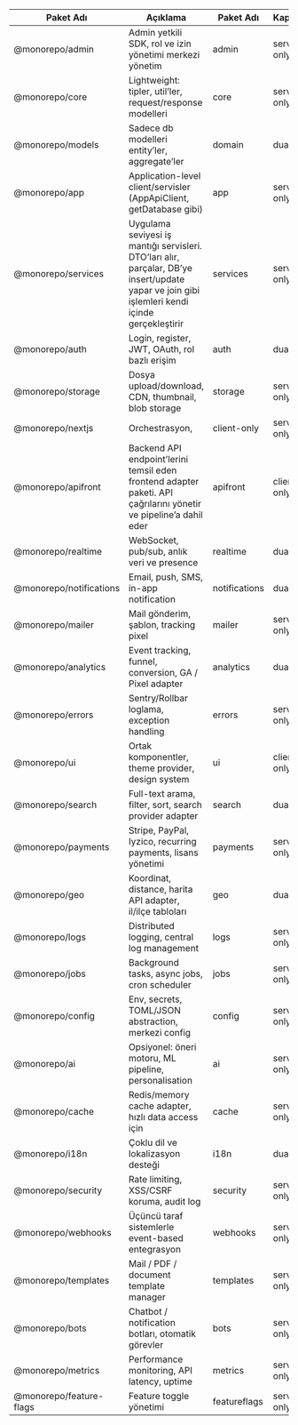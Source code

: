 | Paket Adı                  | Açıklama                                                                                                                                       | Paket Adı                    | Kapsam      |
| -------------------------- | ---------------------------------------------------------------------------------------------------------------------------------------------- | ---------------------------- | ----------- |
| @monorepo/admin         | Admin yetkili SDK, rol ve izin yönetimi merkezi yönetim                                                                                        | admin         | server-only |
| @monorepo/core          | Lightweight: tipler, util’ler, request/response modelleri                                                                                      | core          | server-only |
| @monorepo/models        | Sadece db modelleri entity’ler, aggregate’ler                                                                                                  | domain        | dual        |
| @monorepo/app           | Application-level client/servisler (AppApiClient, getDatabase gibi)                                                                    | app           | server-only |
| @monorepo/services      | Uygulama seviyesi iş mantığı servisleri. DTO’ları alır, parçalar, DB’ye insert/update yapar ve join gibi işlemleri kendi içinde gerçekleştirir | services      | server-only |
| @monorepo/auth          | Login, register, JWT, OAuth, rol bazlı erişim                                                                                                  | auth          | dual        |
| @monorepo/storage       | Dosya upload/download, CDN, thumbnail, blob storage                                                                                            | storage       | server-only |
| @monorepo/nextjs        | Orchestrasyon,                                                                                                                                 | client-only   |server-only  |
| @monorepo/apifront      | Backend API endpoint’lerini temsil eden frontend adapter paketi. API çağrılarını yönetir ve pipeline’a dahil eder                              | apifront      | client-only |
| @monorepo/realtime      | WebSocket, pub/sub, anlık veri ve presence                                                                                                     | realtime      | dual        |
| @monorepo/notifications | Email, push, SMS, in-app notification                                                                                                          | notifications | dual        |
| @monorepo/mailer        | Mail gönderim, şablon, tracking pixel                                                                                                          | mailer        | server-only |
| @monorepo/analytics     | Event tracking, funnel, conversion, GA / Pixel adapter                                                                                         | analytics     | dual        |
| @monorepo/errors        | Sentry/Rollbar loglama, exception handling                                                                                                     | errors        | server-only |
| @monorepo/ui            | Ortak komponentler, theme provider, design system                                                                                              | ui            | client-only |
| @monorepo/search        | Full-text arama, filter, sort, search provider adapter                                                                                         | search        | dual        |
| @monorepo/payments      | Stripe, PayPal, Iyzico, recurring payments, lisans yönetimi                                                                                    | payments      | server-only |
| @monorepo/geo           | Koordinat, distance, harita API adapter, il/ilçe tabloları                                                                                     | geo           | dual        |
| @monorepo/logs          | Distributed logging, central log management                                                                                                    | logs          | server-only |
| @monorepo/jobs          | Background tasks, async jobs, cron scheduler                                                                                                   | jobs          | server-only |
| @monorepo/config        | Env, secrets, TOML/JSON abstraction, merkezi config                                                                                            | config        | server-only |
| @monorepo/ai            | Opsiyonel: öneri motoru, ML pipeline, personalisation                                                                                          | ai            | server-only |
| @monorepo/cache         | Redis/memory cache adapter, hızlı data access için                                                                                             | cache         | server-only |
| @monorepo/i18n          | Çoklu dil ve lokalizasyon desteği                                                                                                              | i18n          | dual        |
| @monorepo/security      | Rate limiting, XSS/CSRF koruma, audit log                                                                                                      | security      | server-only |
| @monorepo/webhooks      | Üçüncü taraf sistemlerle event-based entegrasyon                                                                                               | webhooks      | server-only |
| @monorepo/templates     | Mail / PDF / document template manager                                                                                                         | templates     | server-only |
| @monorepo/bots          | Chatbot / notification botları, otomatik görevler                                                                                              | bots          | server-only |
| @monorepo/metrics       | Performance monitoring, API latency, uptime                                                                                                    | metrics       | server-only |
| @monorepo/feature-flags | Feature toggle yönetimi                                                                                                                        | featureflags  | server-only |

